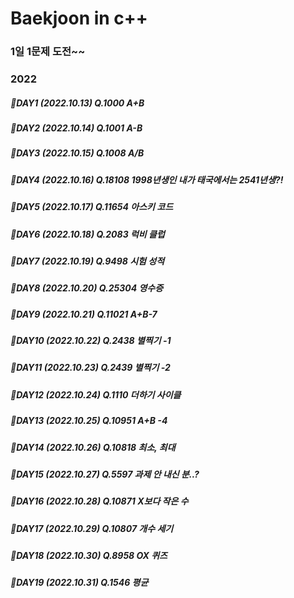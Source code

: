# Baekjoon in c++
### 1일 1문제 도전~~

### 2022
##### 💛DAY1 (2022.10.13) Q.1000 A+B 
##### 💛DAY2 (2022.10.14) Q.1001 A-B 
##### 💛DAY3 (2022.10.15) Q.1008 A/B
##### 💛DAY4 (2022.10.16) Q.18108 1998년생인 내가 태국에서는 2541년생?!
##### 💛DAY5 (2022.10.17) Q.11654 아스키 코드
##### 💛DAY6 (2022.10.18) Q.2083 럭비 클럽 
##### 💛DAY7 (2022.10.19) Q.9498 시험 성적
##### 💛DAY8 (2022.10.20) Q.25304 영수증 
##### 💛DAY9 (2022.10.21) Q.11021 A+B-7 
##### 💛DAY10 (2022.10.22) Q.2438 별찍기 -1
##### 💛DAY11 (2022.10.23) Q.2439 별찍기 -2
##### 💛DAY12 (2022.10.24) Q.1110 더하기 사이클
##### 💛DAY13 (2022.10.25) Q.10951 A+B -4
##### 💛DAY14 (2022.10.26) Q.10818 최소, 최대
##### 💛DAY15 (2022.10.27) Q.5597 과제 안 내신 분..?
##### 💛DAY16 (2022.10.28) Q.10871 X보다 작은 수
##### 💛DAY17 (2022.10.29) Q.10807 개수 세기
##### 💛DAY18 (2022.10.30) Q.8958 OX 퀴즈
##### 💛DAY19 (2022.10.31) Q.1546 평균
